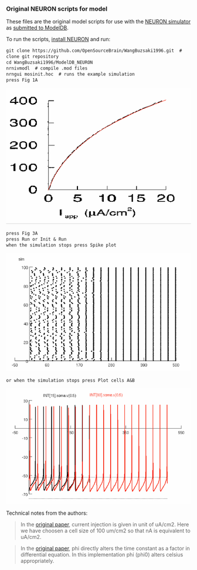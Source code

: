 ### Original NEURON scripts for model

These files are the original model scripts for use with the [NEURON simulator](https://www.neuron.yale.edu/neuron/) as [submitted to ModelDB](https://senselab.med.yale.edu/modeldb/showModel.cshtml?model=26997).

To run the scripts, [install NEURON](https://www.neuron.yale.edu/neuron/download) and run:

    git clone https://github.com/OpenSourceBrain/WangBuzsaki1996.git  # clone git repository
    cd WangBuzsaki1996/ModelDB_NEURON
    nrnivmodl  # compile .mod files
    nrngui mosinit.hoc  # runs the example simulation
    press Fig 1A

![](https://raw.githubusercontent.com/OpenSourceBrain/WangBuzsaki1996/master/ModelDB_NEURON/Fig1A.png)

    press Fig 3A
    press Run or Init & Run
    when the simulation stops press Spike plot

![](https://raw.githubusercontent.com/OpenSourceBrain/WangBuzsaki1996/master/ModelDB_NEURON/Fig3A_Spike_plot.png)

    or when the simulation stops press Plot cells A&B
    
![](https://raw.githubusercontent.com/OpenSourceBrain/WangBuzsaki1996/master/ModelDB_NEURON/Fig3A_Plot_cells_AB.png)

Technical notes from the authors:

> In the [original paper](http://www.jneurosci.org/content/16/20/6402.full), current injection is given in unit of uA/cm2. Here we have choosen a cell size of 100 um/cm2 so that nA is equivalent to uA/cm2.

> In the [original paper](http://www.jneurosci.org/content/16/20/6402.full), phi directly alters the time constant as a factor in differential equation. In this implementation phi (phi0) alters celsius appropriately.
